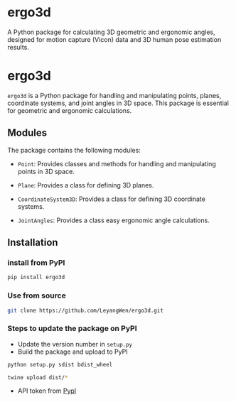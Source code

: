 # ergo3d
A Python package for calculating 3D geometric and ergonomic angles, designed for motion capture (Vicon) data and 3D human pose estimation results. 

# ergo3d

`ergo3d` is a Python package for handling and manipulating points, planes, coordinate systems, and joint angles in 3D space. This package is essential for geometric and ergonomic calculations.

## Modules

The package contains the following modules:

- `Point`: Provides classes and methods for handling and manipulating points in 3D space.

- `Plane`: Provides a class for defining 3D planes.

- `CoordinateSystem3D`: Provides a class for defining 3D coordinate systems.

- `JointAngles`: Provides a class easy ergonomic angle calculations.

## Installation

### install from PyPI
```bash
pip install ergo3d
```

### Use from source
```bash
git clone https://github.com/LeyangWen/ergo3d.git
```

### Steps to update the package on PyPI
* Update the version number in `setup.py`
* Build the package and upload to PyPI
```bash
python setup.py sdist bdist_wheel
```
```bash
twine upload dist/*
```
* API token from [Pypl](https://pypi.org/manage/account/token/)


